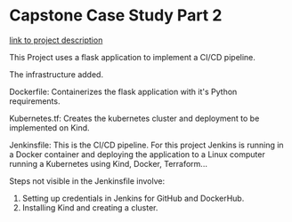 # Capstone Case Study Part 2
[link to project description](https://docs.google.com/document/d/1J5rvYyM-EjEq1GFcrTuVrwn6q1INIp6U6J1MS3OhOJM/edit)

This Project uses a flask application to implement a CI/CD pipeline.

The infrastructure added.

Dockerfile: Containerizes the flask application with it's Python requirements.

Kubernetes.tf: Creates the kubernetes cluster and deployment to be implemented on Kind.

Jenkinsfile: This is the CI/CD pipeline. For this project Jenkins is running in a Docker container and deploying the application to a Linux computer running a Kubernetes using Kind, Docker, Terraform...

Steps not visible in the Jenkinsfile involve:
1. Setting up credentials in Jenkins for GitHub and DockerHub.
2. Installing Kind and creating a cluster.


